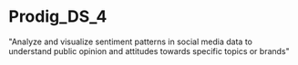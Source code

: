 # Prodig_DS_4
"Analyze and visualize sentiment patterns in social media data to understand public opinion and attitudes towards specific topics or brands"
